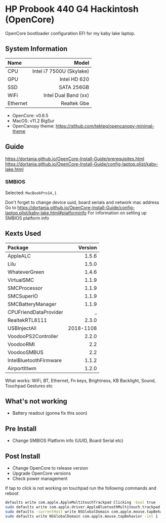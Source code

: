 # HP Probook 440 G4 Hackintosh (OpenCore)

OpenCore bootloader configuration EFI for my kaby lake laptop.

## System Information

| Name     |                    Model |
| :------- | -----------------------: |
| CPU      | Intel i7 7500U (Skylake) |
| GPU      |             Intel HD 620 |
| SSD      |               SATA 256GB |
| WiFi     |     Intel Dual Band (xx) |
| Ethernet |              Realtek Gbe |

- OpenCore: v0.6.5
- MacOS: v11.2 BigSur
- OpenCanopy theme: <https://github.com/tekteq/opencanopy-minimal-theme>

## Guide

<https://dortania.github.io/OpenCore-Install-Guide/prerequisites.html>
<https://dortania.github.io/OpenCore-Install-Guide/config-laptop.plist/kaby-lake.html>

### SMBIOS

Selected: `MacBookPro14,1`

Don't forget to change device uuid, board serials and network mac address
Go to <https://dortania.github.io/OpenCore-Install-Guide/config-laptop.plist/kaby-lake.html#platforminfo> For information on setting up SMBIOS platform info

## Kexts Used

| Package                |   Version |
| :--------------------- | --------: |
| AppleALC               |     1.5.6 |
| Lilu                   |     1.5.0 |
| WhateverGreen          |     1.4.6 |
| VirtualSMC             |     1.1.9 |
| SMCProcessor           |     1.1.9 |
| SMCSuperIO             |     1.1.9 |
| SMCBatteryManager      |     1.1.9 |
| CPUFriendDataProvider  |         _ |
| RealtekRTL8111         |     2.3.0 |
| USBInjectAll           | 2018-1108 |
| VoodooPS2Controller    |     2.2.0 |
| VoodooRMI              |       2.2 |
| VoodooSMBUS            |       2.2 |
| IntelBluetoothFirmware |     1.1.2 |
| AirportItlwm           |     1.2.0 |

What works: WiFi, BT, Ethernet, Fn keys, Brightness, KB Backlight, Sound, Touchpad Gestures etc

## What's not working

- Battery readout (gonna fix this soon)

## Pre Install

- Change SMBIOS Platform info (UUID, Board Serial etc)

## Post Install

- Change OpenCore to release version
- Upgrade OpenCore versions
- Check power management

If tap to click is not working on touchpad run the following commands and reboot

```bash
defaults write com.apple.AppleMultitouchTrackpad Clicking -bool true
sudo defaults write com.apple.driver.AppleBluetoothMultitouch.trackpad Clicking -bool true
sudo defaults -currentHost write NSGlobalDomain com.apple.mouse.tapBehavior -int 1
sudo defaults write NSGlobalDomain com.apple.mouse.tapBehavior -int 1
```
  
